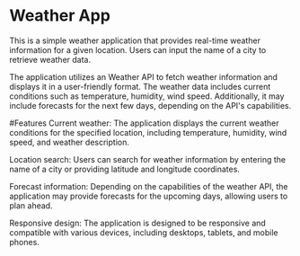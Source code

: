 
# Weather App

This is a simple weather application that provides real-time weather information for a given location. Users can input the name of a city to retrieve weather data.

The application utilizes an Weather API to fetch weather information and displays it in a user-friendly format. The weather data includes current conditions such as temperature, humidity, wind speed. Additionally, it may include forecasts for the next few days, depending on the API's capabilities.


#Features
Current weather: The application displays the current weather conditions for the specified location, including temperature, humidity, wind speed, and weather description.

Location search: Users can search for weather information by entering the name of a city or providing latitude and longitude coordinates.

Forecast information: Depending on the capabilities of the weather API, the application may provide forecasts for the upcoming days, allowing users to plan ahead.

Responsive design: The application is designed to be responsive and compatible with various devices, including desktops, tablets, and mobile phones.

